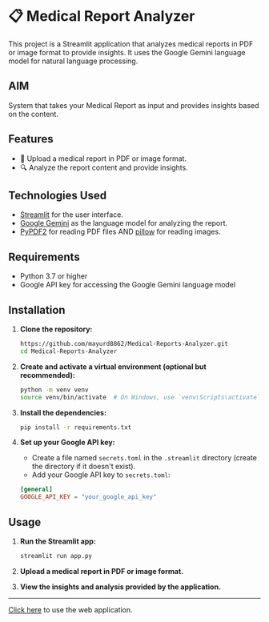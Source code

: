 # 📋 Medical Report Analyzer

This project is a Streamlit application that analyzes medical reports in PDF or image format to provide insights. It uses the Google Gemini language model for natural language processing.

## AIM
System that takes your Medical Report as input and provides insights based on the content.

## Features

- 📄 Upload a medical report in PDF or image format.
- 🔍 Analyze the report content and provide insights.

## Technologies Used

- [Streamlit](https://streamlit.io/) for the user interface.
- [Google Gemini](https://ai.google/) as the language model for analyzing the report.
- [PyPDF2](https://pypi.org/project/PyPDF2/) for reading PDF files AND [pillow](https://pypi.org/project/pillow/) for reading images.

## Requirements

- Python 3.7 or higher
- Google API key for accessing the Google Gemini language model

## Installation

1. **Clone the repository:**

    ```bash
    https://github.com/mayurd8862/Medical-Reports-Analyzer.git
    cd Medical-Reports-Analyzer
    ```

2. **Create and activate a virtual environment (optional but recommended):**

    ```bash
    python -m venv venv
    source venv/bin/activate  # On Windows, use `venv\Scripts\activate`
    ```

3. **Install the dependencies:**

    ```bash
    pip install -r requirements.txt
    ```

4. **Set up your Google API key:**

    - Create a file named `secrets.toml` in the `.streamlit` directory (create the directory if it doesn't exist).
    - Add your Google API key to `secrets.toml`:

    ```toml
    [general]
    GOOGLE_API_KEY = "your_google_api_key"
    ```

## Usage

1. **Run the Streamlit app:**

    ```bash
    streamlit run app.py
    ```

2. **Upload a medical report in PDF or image format.**

3. **View the insights and analysis provided by the application.**

---
[Click here](https://jsonparsor.streamlit.app/) to use the web application.
